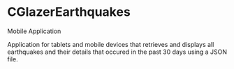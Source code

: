 # CGlazerEarthquakes
Mobile Application 

Application for tablets and mobile devices that retrieves and displays all earthquakes and their details that occured in the past 30 days using a JSON file.
